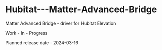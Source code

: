 # Hubitat---Matter-Advanced-Bridge
Matter Advanced Bridge - driver for Hubitat Elevation

Work - In - Progress

Planned release date - 2024-03-16

